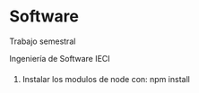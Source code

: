 # Software
Trabajo semestral

Ingeniería de Software 
IECI


####
1. Instalar los modulos de node con: npm install
